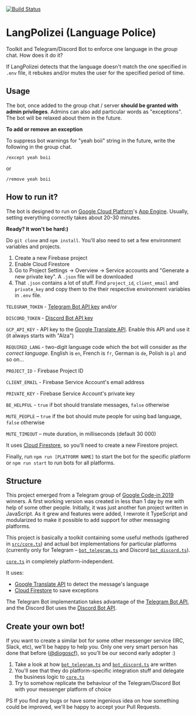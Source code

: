 [![Build Status](https://travis-ci.com/bartekpacia/language-enforcer-bot.svg?branch=master)](https://travis-ci.com/bartekpacia/telegram-lang-enforcer)

# LangPolizei (Language Police)

Toolkit and Telegram/Discord Bot to enforce one language in the _group_ chat. How does it do it?

If LangPolizei detects that the language doesn't match the one specified in `.env` file, it rebukes and/or mutes the user for the specified period of time.

## Usage

The bot, once added to the group chat / server **should be granted with admin privileges**. Admins can also add particular words as "exceptions". The bot will be relaxed about them in the future.

**To add or remove an exception**

To suppress bot warnings for "yeah boii" string in the future, write the following in the group chat.

`/except yeah boii`

or

`/remove yeah boii`

## How to run it?

The bot is designed to run on [Google Cloud Platform](https://cloud.google.com/)'s [App Engine](https://cloud.google.com/appengine). Usually, setting everything correctly takes about 20-30 minutes.

**Ready? It won't be hard:)**

Do `git clone` and `npm install`. You'll also need to set a few environment variables and projects.

1. Create a new Firebase project
2. Enable Cloud Firestore
3. Go to Project Settings -> Overview -> Service accounts and "Generate a new private key". A `.json` file will be downloaded
4. That `.json` contains a lot of stuff. Find `project_id`, `client_email` and `private_key` and copy them to the their respective environment variables in `.env` file.

`TELEGRAM_TOKEN` - [Telegram Bot API key](https://core.telegram.org/bots/api#authorizing-your-bot)
and/or

`DISCORD_TOKEN` - [Discord Bot API key](https://discordapp.com/developers/docs/topics/oauth2)

`GCP_API_KEY` - API key to the [Google Translate API](https://console.cloud.google.com/apis/api/translate.googleapis.com/overview). Enable this API and use it (it always starts with "Alza")

`REQUIRED_LANG` - two-digit language code which the bot will consider as _the correct language_. English is `en`, French is `fr`, German is `de`, Polish is `pl` and so on...

`PROJECT_ID` - Firebase Project ID

`CLIENT_EMAIL` - Firebase Service Account's email address

`PRIVATE_KEY` - Firebase Service Account's private key

`BE_HELPFUL` - `true` if bot should translate messages, `false` otherwise

`MUTE_PEOPLE` – `true` if the bot should mute people for using bad language, `false` otherwise

`MUTE_TIMEOUT` – mute duration, in milliseconds (default 30 000)

It uses [Cloud Firestore](https://firebase.google.com/products/firestore), so you'll need to create a new Firestore project.

Finally, run `npm run [PLATFORM NAME]` to start the bot for the specific platform or `npm run start` to run bots for all platforms.

## Structure

This project emerged from a Telegram group of [Google Code-in 2019](https://codein.withgoogle.com/) winners.
A first working version was created in less than 1 day by me with help of some other people. Initially, it was just another fun project written in JavaScript. As it grew and features were added, I rewrote it TypeScript and modularized to make it possible to add support for other messaging platforms.

This project is basically a toolkit containing some useful methods (gathered in [`src/core.ts`](https://github.com/bartekpacia/telegram-lang-enforcer/blob/master/src/core.ts)) and actual
bot implementations for particular platforms (currently only for Telegram – [`bot_telegram.ts`](https://github.com/bartekpacia/telegram-lang-enforcer/blob/master/src/bot_telegram.ts) and Discord [`bot_discord.ts`](https://github.com/bartekpacia/telegram-lang-enforcer/blob/master/src/bot_discord.ts)).

[`core.ts`](https://github.com/bartekpacia/telegram-lang-enforcer/blob/master/src/core.ts) in completely platform-independent.

It uses:

- [Google Translate API](https://cloud.google.com/translate/docs) to detect the message's language
- [Cloud Firestore](https://firebase.google.com/products/firestore/) to save exceptions

The Telegram Bot implementation takes advantage of the [Telegram Bot API](https://core.telegram.org/bots/api), and the Discord Bot uses the [Discord Bot API](https://discordapp.com/developers/docs/intro#bots-and-apps).

## Create your own bot!

If you want to create a similar bot for some other messenger service (IRC, Slack, etc), we'll be
happy to help you. Only one very smart person has done that before ([@diogoscf](https://github.com/diogoscf)), so you'll be our second early adopter :)

1. Take a look at how [`bot_telegram.ts`](https://github.com/bartekpacia/telegram-lang-enforcer/blob/master/src/bot_telegram.ts) and [`bot_discord.ts`](https://github.com/bartekpacia/telegram-lang-enforcer/blob/master/src/bot_discord.ts) are written
2. You'll see that they do platform-specific integration stuff and delegate the business logic to [`core.ts`](https://github.com/bartekpacia/telegram-lang-enforcer/blob/master/src/core.ts)
3. Try to somehow replicate the behaviour of the Telegram/Discord Bot with your messenger platform of choice

PS If you find any bugs or have some ingenious idea on how something could be improved, we'll be happy
to accept your Pull Requests.
